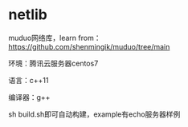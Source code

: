 # netlib
muduo网络库，learn from：https://github.com/shenmingik/muduo/tree/main

环境：腾讯云服务器centos7

语言：c++11

编译器：g++

sh build.sh即可自动构建，example有echo服务器样例
